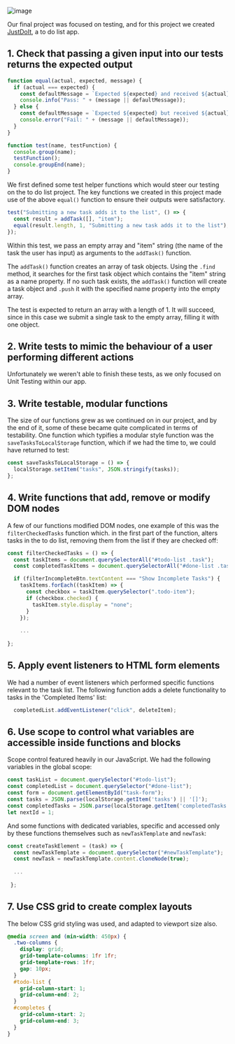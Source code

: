 ![image](https://user-images.githubusercontent.com/117777716/228564687-aa82a6df-68b7-479b-b809-37cbe778b088.png)

Our final project was focused on testing, and for this project we created [JustDoIt](https://fac27.github.io/JustDoIt/), a to do list app.

## 1. Check that passing a given input into our tests returns the expected output

```js
function equal(actual, expected, message) {
  if (actual === expected) {
    const defaultMessage = `Expected ${expected} and received ${actual}`;
    console.info("Pass: " + (message || defaultMessage));
  } else {
    const defaultMessage = `Expected ${expected} but received ${actual} instead`;
    console.error("Fail: " + (message || defaultMessage));
  }
}

function test(name, testFunction) {
  console.group(name);
  testFunction();
  console.groupEnd(name);
}
```

We first defined some test helper functions which would steer our testing on the to do list project. The key functions we created in this project made use of the above `equal()` function to ensure their outputs were satisfactory.

```js
test("Submitting a new task adds it to the list", () => {
  const result = addTask([], "item");
  equal(result.length, 1, "Submitting a new task adds it to the list");
});
```

Within this test, we pass an empty array and "item" string (the name of the task the user has input) as arguments to the `addTask()` function. 

The `addTask()` function creates an array of task objects. Using the `.find` method, it searches for the first task object which contains the "item" string as a name property. If no such task exists, the `addTask()` function will create a task object and `.push` it with the specified name property into the empty array.

The test is expected to return an array with a length of 1. It will succeed, since in this case we submit a single task to the empty array, filling it with one object.

## 2. Write tests to mimic the behaviour of a user performing different actions

Unfortunately we weren't able to finish these tests, as we only focused on Unit Testing within our app.

## 3. Write testable, modular functions

The size of our functions grew as we continued on in our project, and by the end of it, some of these became quite complicated in terms of testability. One function which typifies a modular style function was the `saveTasksToLocalStorage` function, which if we had the time to, we could have returned to test:

```js
const saveTasksToLocalStorage = () => {
  localStorage.setItem("tasks", JSON.stringify(tasks));
};
```

## 4. Write functions that add, remove or modify DOM nodes

A few of our functions modified DOM nodes, one example of this was the `filterCheckedTasks` function which. in the first part of the function, alters tasks in the to do list, removing them from the list if they are checked off:

```js
const filterCheckedTasks = () => {
  const taskItems = document.querySelectorAll("#todo-list .task");
  const completedTaskItems = document.querySelectorAll("#done-list .task");

  if (filterIncompleteBtn.textContent === "Show Incomplete Tasks") {
    taskItems.forEach((taskItem) => {
      const checkbox = taskItem.querySelector(".todo-item");
      if (checkbox.checked) {
        taskItem.style.display = "none";
      }
    });
    
    ...
    
};
```

## 5. Apply event listeners to HTML form elements

We had a number of event listeners which performed specific functions relevant to the task list. The following function adds a delete functionality to tasks in the 'Completed Items' list:

```js
  completedList.addEventListener("click", deleteItem);
```

## 6. Use scope to control what variables are accessible inside functions and blocks 

Scope control featured heavily in our JavaScript. We had the following variables in the global scope:

```js
const taskList = document.querySelector("#todo-list");
const completedList = document.querySelector("#done-list");
const form = document.getElementById("task-form");
const tasks = JSON.parse(localStorage.getItem('tasks') || '[]');
const completedTasks = JSON.parse(localStorage.getItem('completedTasks') || '[]');
let nextId = 1;
```

And some functions with dedicated variables, specific and accessed only by these functions themselves such as `newTaskTemplate` and `newTask`:

```js
const createTaskElement = (task) => {
  const newTaskTemplate = document.querySelector("#newTaskTemplate");
  const newTask = newTaskTemplate.content.cloneNode(true);
  
  ...
  
 };
```

## 7. Use CSS grid to create complex layouts

The below CSS grid styling was used, and adapted to viewport size also.

```css
@media screen and (min-width: 450px) {
  .two-columns {
    display: grid;
    grid-template-columns: 1fr 1fr;
    grid-template-rows: 1fr;
    gap: 10px;
  }
  #todo-list {
    grid-column-start: 1;
    grid-column-end: 2;
  }
  #completes {
    grid-column-start: 2;
    grid-column-end: 3;
  }
}
```
